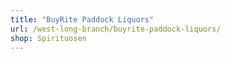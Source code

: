 ```yaml
---
title: "BuyRite Paddock Liquors"
url: /west-long-branch/buyrite-paddock-liquors/
shop: Spirituosen
---
```

